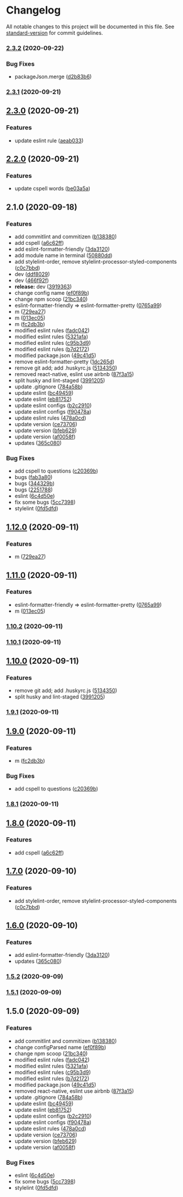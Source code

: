 # Changelog

All notable changes to this project will be documented in this file. See [standard-version](https://github.com/conventional-changelog/standard-version) for commit guidelines.

### [2.3.2](https://github.com/donniean/configs/compare/v2.3.1...v2.3.2) (2020-09-22)

### Bug Fixes

- packageJson.merge ([d2b83b6](https://github.com/donniean/configs/commit/d2b83b68352ec2ccc7b8697f3a5fb015aa71155e))

### [2.3.1](https://github.com/donniean/configs/compare/v2.3.0...v2.3.1) (2020-09-21)

## [2.3.0](https://github.com/donniean/configs/compare/v2.2.0...v2.3.0) (2020-09-21)

### Features

- update eslint rule ([aeab033](https://github.com/donniean/configs/commit/aeab0331c03989b1cfb63c519e821348357c26b6))

## [2.2.0](https://github.com/donniean/configs/compare/v2.1.0...v2.2.0) (2020-09-21)

### Features

- update cspell words ([be03a5a](https://github.com/donniean/configs/commit/be03a5a2501212724c8052447799058da29dc0c3))

## 2.1.0 (2020-09-18)

### Features

- add commitlint and commitizen ([b138380](https://github.com/donniean/configs/commit/b13838016ced398c86353a1ab9baf6231731d7b9))
- add cspell ([a6c62ff](https://github.com/donniean/configs/commit/a6c62fff015f0891f168e055860e862c803631bf))
- add eslint-formatter-friendly ([3da3120](https://github.com/donniean/configs/commit/3da3120dc3d69d3a9a5befb744290784acb85fac))
- add module name in terminal ([50880dd](https://github.com/donniean/configs/commit/50880ddfb225dee5d8500af1197b4506e752fe60))
- add stylelint-order, remove stylelint-processor-styled-components ([c0c7bbd](https://github.com/donniean/configs/commit/c0c7bbde3d59c0cc01e797e653f28f507161ad9d))
- dev ([ddf8029](https://github.com/donniean/configs/commit/ddf802980930a1cd0144876c2e43a8f584a927fe))
- dev ([466f92f](https://github.com/donniean/configs/commit/466f92f4083919bb80a6fc4f146f51531d1f966f))
- **release:** dev ([3919363](https://github.com/donniean/configs/commit/3919363d35dd603396cfaeb0c7adf6c10c599f82))
- change config name ([ef0f89b](https://github.com/donniean/configs/commit/ef0f89b13e51131ce19591682079503e1fc6d5f6))
- change npm scoop ([21bc340](https://github.com/donniean/configs/commit/21bc340383a28c4ea5827bd334744d337ad1b69c))
- eslint-formatter-friendly => eslint-formatter-pretty ([0765a99](https://github.com/donniean/configs/commit/0765a99be16cf009b1b00c73a91fabcc223c82eb))
- m ([729ea27](https://github.com/donniean/configs/commit/729ea27708e5fc8bb39685324657b21a7382a27d))
- m ([013ec05](https://github.com/donniean/configs/commit/013ec05611426230d22f8e5c212b3db2d92a9dda))
- m ([fc2db3b](https://github.com/donniean/configs/commit/fc2db3b5a019b876ccffa4cbdaece335ea1d0acf))
- modified eslint rules ([fadc042](https://github.com/donniean/configs/commit/fadc0429cdd8791c63ebc74a387c22fa243430a3))
- modified eslint rules ([5321afa](https://github.com/donniean/configs/commit/5321afa15721923529b8ff0c7cb16410dfafd30c))
- modified eslint rules ([c95b3d9](https://github.com/donniean/configs/commit/c95b3d904757038db437abf9a24b3964cacb84be))
- modified eslint rules ([b7d2172](https://github.com/donniean/configs/commit/b7d21726625e1cc89c605857d08b86ce23ed51d3))
- modified package.json ([49c41d5](https://github.com/donniean/configs/commit/49c41d5c41f3e09d2d33d317a8f1504a6dff677d))
- remove eslint-formatter-pretty ([1dc265d](https://github.com/donniean/configs/commit/1dc265ddb80985c99187259b2e4330b2a518f9c8))
- remove git add; add .huskyrc.js ([5134350](https://github.com/donniean/configs/commit/5134350c4376dc5782708223b1e3399fd41c0b4d))
- removed react-native, eslint use airbnb ([87f3a15](https://github.com/donniean/configs/commit/87f3a1544855b3c582bae69d4d091ec0c57214c4))
- split husky and lint-staged ([3991205](https://github.com/donniean/configs/commit/3991205f7e909c8859106aec28048e73c04fafef))
- update .gitignore ([784a58b](https://github.com/donniean/configs/commit/784a58b2f47ad67cd4f62130a497204a554e61b8))
- update eslint ([bc49459](https://github.com/donniean/configs/commit/bc4945986b7a77360b99ace2f96de0386afd38f6))
- update eslint ([eb81752](https://github.com/donniean/configs/commit/eb8175217cbfe1185ffc382c56fb50d99dd6b17a))
- update eslint configs ([b2c2910](https://github.com/donniean/configs/commit/b2c291095e5176ec397445c523043c1c1ff43dd4))
- update eslint configs ([f90478a](https://github.com/donniean/configs/commit/f90478a0c8d187f390f2b74e94c15b033c5b7335))
- update eslint rules ([478a0cd](https://github.com/donniean/configs/commit/478a0cdf25c51468894ad5fe6614472c32cd45d6))
- update version ([ce73706](https://github.com/donniean/configs/commit/ce737065138074fe5bad057cca0b8c88554eb5f7))
- update version ([bfeb629](https://github.com/donniean/configs/commit/bfeb6296c9b07165fb6ab0dc45602da182e8a1d6))
- update version ([af0058f](https://github.com/donniean/configs/commit/af0058f1d3a7e62a62ea9222c20bc0130fa110b4))
- updates ([365c080](https://github.com/donniean/configs/commit/365c0805fae14cde0f38a8b7bbc14b9d61328f89))

### Bug Fixes

- add cspell to questions ([c20369b](https://github.com/donniean/configs/commit/c20369bf67eab8f2fab3cec2513f097d0575c2e5))
- bugs ([fab3a80](https://github.com/donniean/configs/commit/fab3a8021c2669cf2faa4a36712e52463aeffbcf))
- bugs ([344329b](https://github.com/donniean/configs/commit/344329bdfd75ef245f32caa67825bd172617bf18))
- bugs ([2251788](https://github.com/donniean/configs/commit/2251788465858c2b19fcf2bc687340187e9a316f))
- eslint ([6c4d50e](https://github.com/donniean/configs/commit/6c4d50ea3b9c5a4dd9e73c21a8526c4da51d25fd))
- fix some bugs ([5cc7398](https://github.com/donniean/configs/commit/5cc739875076d86524f69ca1f64fee8f25eb0dc7))
- stylelint ([0fd5dfd](https://github.com/donniean/configs/commit/0fd5dfd917a1b5ec280b4fffd7b5cd1c12dd375e))

## [1.12.0](https://github.com/donniean/generator-configs/compare/v1.11.0...v1.12.0) (2020-09-11)

### Features

- m ([729ea27](https://github.com/donniean/generator-configs/commit/729ea27708e5fc8bb39685324657b21a7382a27d))

## [1.11.0](https://github.com/donniean/generator-configs/compare/v1.10.2...v1.11.0) (2020-09-11)

### Features

- eslint-formatter-friendly => eslint-formatter-pretty ([0765a99](https://github.com/donniean/generator-configs/commit/0765a99be16cf009b1b00c73a91fabcc223c82eb))
- m ([013ec05](https://github.com/donniean/generator-configs/commit/013ec05611426230d22f8e5c212b3db2d92a9dda))

### [1.10.2](https://github.com/donniean/generator-configs/compare/v1.10.1...v1.10.2) (2020-09-11)

### [1.10.1](https://github.com/donniean/generator-configs/compare/v1.10.0...v1.10.1) (2020-09-11)

## [1.10.0](https://github.com/donniean/generator-configs/compare/v1.9.1...v1.10.0) (2020-09-11)

### Features

- remove git add; add .huskyrc.js ([5134350](https://github.com/donniean/generator-configs/commit/5134350c4376dc5782708223b1e3399fd41c0b4d))
- split husky and lint-staged ([3991205](https://github.com/donniean/generator-configs/commit/3991205f7e909c8859106aec28048e73c04fafef))

### [1.9.1](https://github.com/donniean/generator-configs/compare/v1.9.0...v1.9.1) (2020-09-11)

## [1.9.0](https://github.com/donniean/generator-configs/compare/v1.8.1...v1.9.0) (2020-09-11)

### Features

- m ([fc2db3b](https://github.com/donniean/generator-configs/commit/fc2db3b5a019b876ccffa4cbdaece335ea1d0acf))

### Bug Fixes

- add cspell to questions ([c20369b](https://github.com/donniean/generator-configs/commit/c20369bf67eab8f2fab3cec2513f097d0575c2e5))

### [1.8.1](https://github.com/donniean/generator-configs/compare/v1.8.0...v1.8.1) (2020-09-11)

## [1.8.0](https://github.com/donniean/generator-configs/compare/v1.7.0...v1.8.0) (2020-09-11)

### Features

- add cspell ([a6c62ff](https://github.com/donniean/generator-configs/commit/a6c62fff015f0891f168e055860e862c803631bf))

## [1.7.0](https://github.com/donniean/generator-configs/compare/v1.6.0...v1.7.0) (2020-09-10)

### Features

- add stylelint-order, remove stylelint-processor-styled-components ([c0c7bbd](https://github.com/donniean/generator-configs/commit/c0c7bbde3d59c0cc01e797e653f28f507161ad9d))

## [1.6.0](https://github.com/donniean/generator-configs/compare/v1.5.2...v1.6.0) (2020-09-10)

### Features

- add eslint-formatter-friendly ([3da3120](https://github.com/donniean/generator-configs/commit/3da3120dc3d69d3a9a5befb744290784acb85fac))
- updates ([365c080](https://github.com/donniean/generator-configs/commit/365c0805fae14cde0f38a8b7bbc14b9d61328f89))

### [1.5.2](https://github.com/donniean/generator-configs/compare/v1.5.1...v1.5.2) (2020-09-09)

### [1.5.1](https://github.com/donniean/generator-configs/compare/v1.5.0...v1.5.1) (2020-09-09)

## 1.5.0 (2020-09-09)

### Features

- add commitlint and commitizen ([b138380](https://github.com/donniean/generator-configs/commit/b13838016ced398c86353a1ab9baf6231731d7b9))
- change configParsed name ([ef0f89b](https://github.com/donniean/generator-configs/commit/ef0f89b13e51131ce19591682079503e1fc6d5f6))
- change npm scoop ([21bc340](https://github.com/donniean/generator-configs/commit/21bc340383a28c4ea5827bd334744d337ad1b69c))
- modified eslint rules ([fadc042](https://github.com/donniean/generator-configs/commit/fadc0429cdd8791c63ebc74a387c22fa243430a3))
- modified eslint rules ([5321afa](https://github.com/donniean/generator-configs/commit/5321afa15721923529b8ff0c7cb16410dfafd30c))
- modified eslint rules ([c95b3d9](https://github.com/donniean/generator-configs/commit/c95b3d904757038db437abf9a24b3964cacb84be))
- modified eslint rules ([b7d2172](https://github.com/donniean/generator-configs/commit/b7d21726625e1cc89c605857d08b86ce23ed51d3))
- modified package.json ([49c41d5](https://github.com/donniean/generator-configs/commit/49c41d5c41f3e09d2d33d317a8f1504a6dff677d))
- removed react-native, eslint use airbnb ([87f3a15](https://github.com/donniean/generator-configs/commit/87f3a1544855b3c582bae69d4d091ec0c57214c4))
- update .gitignore ([784a58b](https://github.com/donniean/generator-configs/commit/784a58b2f47ad67cd4f62130a497204a554e61b8))
- update eslint ([bc49459](https://github.com/donniean/generator-configs/commit/bc4945986b7a77360b99ace2f96de0386afd38f6))
- update eslint ([eb81752](https://github.com/donniean/generator-configs/commit/eb8175217cbfe1185ffc382c56fb50d99dd6b17a))
- update eslint configs ([b2c2910](https://github.com/donniean/generator-configs/commit/b2c291095e5176ec397445c523043c1c1ff43dd4))
- update eslint configs ([f90478a](https://github.com/donniean/generator-configs/commit/f90478a0c8d187f390f2b74e94c15b033c5b7335))
- update eslint rules ([478a0cd](https://github.com/donniean/generator-configs/commit/478a0cdf25c51468894ad5fe6614472c32cd45d6))
- update version ([ce73706](https://github.com/donniean/generator-configs/commit/ce737065138074fe5bad057cca0b8c88554eb5f7))
- update version ([bfeb629](https://github.com/donniean/generator-configs/commit/bfeb6296c9b07165fb6ab0dc45602da182e8a1d6))
- update version ([af0058f](https://github.com/donniean/generator-configs/commit/af0058f1d3a7e62a62ea9222c20bc0130fa110b4))

### Bug Fixes

- eslint ([6c4d50e](https://github.com/donniean/generator-configs/commit/6c4d50ea3b9c5a4dd9e73c21a8526c4da51d25fd))
- fix some bugs ([5cc7398](https://github.com/donniean/generator-configs/commit/5cc739875076d86524f69ca1f64fee8f25eb0dc7))
- stylelint ([0fd5dfd](https://github.com/donniean/generator-configs/commit/0fd5dfd917a1b5ec280b4fffd7b5cd1c12dd375e))
